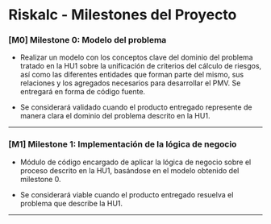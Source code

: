# Riskalc - Milestones del Proyecto

### [M0] Milestone 0: Modelo del problema
- Realizar un modelo con los conceptos clave del dominio del problema tratado en la HU1 sobre la unificación de criterios del cálculo de riesgos, así como las diferentes entidades que forman parte del mismo, sus relaciones y los agregados necesarios para desarrollar el PMV. Se entregará en forma de código fuente.   

- Se considerará validado cuando el producto entregado represente de manera clara el dominio del problema descrito en la HU1.

---

### [M1] Milestone 1: Implementación de la lógica de negocio
- Módulo de código encargado de aplicar la lógica de negocio sobre el proceso descrito en la HU1, basándose en el modelo obtenido del milestone 0.

- Se considerará viable cuando el producto entregado resuelva el problema que describe la HU1.

---

